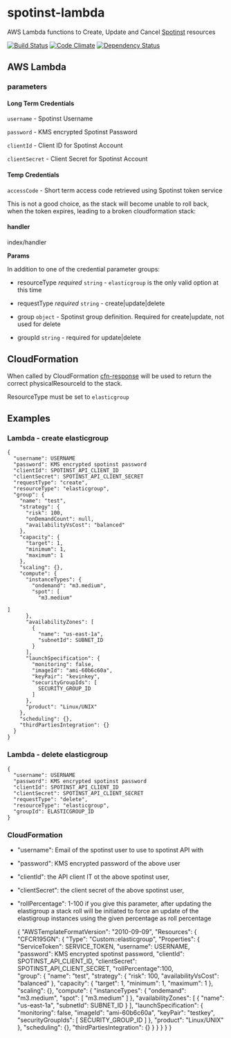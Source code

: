 # spotinst-lambda

AWS Lambda functions to Create, Update and Cancel [Spotinst](http://spotinst.com) resources


[![Build
Status](https://travis-ci.org/ImmobilienScout24/spotinst-lambda.svg?branch=master)](https://travis-ci.org/ImmobilienScout24/spotinst-lambda?branch=master)
[![Code
Climate](https://codeclimate.com/github/ImmobilienScout24/spotinst-lambda/badges/gpa.svg?branch=master)](https://codeclimate.com/github/ImmobilienScout24/spotinst-lambda?branch=master)
[![Dependency
Status](https://david-dm.org/ImmobilienScout24/spotinst-lambda.svg?branch=master)](https://david-dm.org/ImmobilienScout24/spotinst-lambda?branch=master)

## AWS Lambda

### parameters

#### Long Term Credentials

`username` - Spotinst Username

`password` - KMS encrypted Spotinst Password

`clientId` - Client ID for Spotinst Account

`clientSecret` - Client Secret for Spotinst Account

#### Temp Credentials

`accessCode` - Short term access code retrieved using Spotinst token service

This is not a good choice, as the stack will become unable to roll back, when the token expires, 
leading to a broken cloudformation stack:

#### handler
index/handler

**Params**

In addition to one of the credential parameter groups:

- resourceType *required* `string` - `elasticgroup` is the only valid
  option at this time

- requestType *required* `string` - create|update|delete

- group `object` - Spotinst group definition. Required for create|update, not used for delete

- groupId `string` - required for update|delete



## CloudFormation

When called by CloudFormation [cfn-response](http://docs.aws.amazon.com/AWSCloudFormation/latest/UserGuide/aws-properties-lambda-function-code.html#cfn-lambda-function-code-cfnresponsemodule)
will be used to return the correct physicalResourceId to the stack.

ResourceType must be set to `elasticgroup`


## Examples

### Lambda - create elasticgroup

    {
      "username": USERNAME
      "password": KMS encrypted spotinst password
      "clientId": SPOTINST_API_CLIENT_ID
      "clientSecret": SPOTINST_API_CLIENT_SECRET
      "requestType": "create",
      "resourceType": "elasticgroup",
      "group": {
        "name": "test",
        "strategy": {
          "risk": 100,
          "onDemandCount": null,
          "availabilityVsCost": "balanced"
        },
        "capacity": {
          "target": 1,
          "minimum": 1,
          "maximum": 1
        },
        "scaling": {},
        "compute": {
          "instanceTypes": {
            "ondemand": "m3.medium",
            "spot": [
              "m3.medium"
                                                                                                                                    ]
          },
          "availabilityZones": [
            {
              "name": "us-east-1a",
              "subnetId": SUBNET_ID
            }
          ],
          "launchSpecification": {
            "monitoring": false,
            "imageId": "ami-60b6c60a",
            "keyPair": "kevinkey",
            "securityGroupIds": [
              SECURITY_GROUP_ID
            ]
          },
          "product": "Linux/UNIX"
        },
        "scheduling": {},
        "thirdPartiesIntegration": {}
      }
    }

### Lambda - delete elasticgroup

    {
      "username": USERNAME
      "password": KMS encrypted spotinst password
      "clientId": SPOTINST_API_CLIENT_ID
      "clientSecret": SPOTINST_API_CLIENT_SECRET
      "requestType": "delete",
      "resourceType": "elasticgroup",
      "groupId": ELASTICGROUP_ID
    }


### CloudFormation

* "username": Email of the spotinst user to use to spotinst API with
* "password": KMS encrypted password of the above user
* "clientId": the API client IT ot the above spotinst user,
* "clientSecret": the client secret of the above spotinst user,
* "rollPercentage": 1-100 if you give this parameter, after updating the elastigroup a stack roll will be 
initiated to force an update of the elastigroup instances using the given percentage as roll percentage   



    {
      "AWSTemplateFormatVersion": "2010-09-09",
      "Resources": {
        "CFCR195GN": {
          "Type": "Custom::elasticgroup",
          "Properties": {
            "ServiceToken": SERVICE_TOKEN,
            "username": USERNAME,
            "password": KMS encrypted spotinst password,
            "clientId": SPOTINST_API_CLIENT_ID,
            "clientSecret": SPOTINST_API_CLIENT_SECRET,
            "rollPercentage":100,  
            "group": {
              "name": "test",
              "strategy": {
                "risk": 100,
                "availabilityVsCost": "balanced"
              },
              "capacity": {
                "target": 1,
                "minimum": 1,
                "maximum": 1
              },
              "scaling": {},
              "compute": {
                "instanceTypes": {
                  "ondemand": "m3.medium",
                  "spot": [
                    "m3.medium"
                    ]
                },
                "availabilityZones": [
                  {
                    "name": "us-east-1a",
                    "subnetId": SUBNET_ID
                  }
                ],
                "launchSpecification": {
                  "monitoring": false,
                  "imageId": "ami-60b6c60a",
                  "keyPair": "testkey",
                  "securityGroupIds": [
                    SECURITY_GROUP_ID
                    ]
                },
                "product": "Linux/UNIX"
              },
              "scheduling": {},
              "thirdPartiesIntegration": {}
            }
          }
        }
      }
    }
